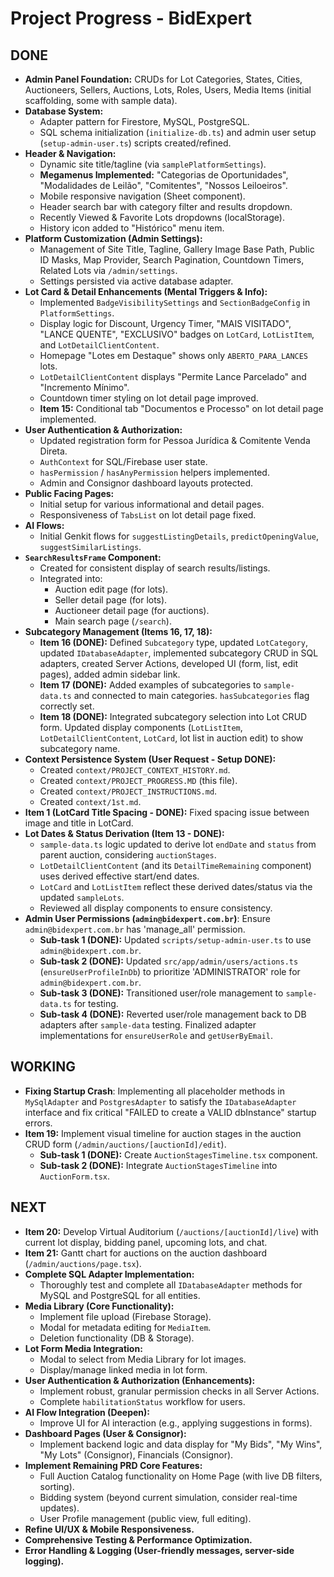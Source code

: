 # Project Progress - BidExpert

## DONE
- **Admin Panel Foundation:** CRUDs for Lot Categories, States, Cities, Auctioneers, Sellers, Auctions, Lots, Roles, Users, Media Items (initial scaffolding, some with sample data).
- **Database System:**
    - Adapter pattern for Firestore, MySQL, PostgreSQL.
    - SQL schema initialization (`initialize-db.ts`) and admin user setup (`setup-admin-user.ts`) scripts created/refined.
- **Header & Navigation:**
    - Dynamic site title/tagline (via `samplePlatformSettings`).
    - **Megamenus Implemented:** "Categorias de Oportunidades", "Modalidades de Leilão", "Comitentes", "Nossos Leiloeiros".
    - Mobile responsive navigation (Sheet component).
    - Header search bar with category filter and results dropdown.
    - Recently Viewed & Favorite Lots dropdowns (localStorage).
    - History icon added to "Histórico" menu item.
- **Platform Customization (Admin Settings):**
    - Management of Site Title, Tagline, Gallery Image Base Path, Public ID Masks, Map Provider, Search Pagination, Countdown Timers, Related Lots via `/admin/settings`.
    - Settings persisted via active database adapter.
- **Lot Card & Detail Enhancements (Mental Triggers & Info):**
    *   Implemented `BadgeVisibilitySettings` and `SectionBadgeConfig` in `PlatformSettings`.
    *   Display logic for Discount, Urgency Timer, "MAIS VISITADO", "LANCE QUENTE", "EXCLUSIVO" badges on `LotCard`, `LotListItem`, and `LotDetailClientContent`.
    *   Homepage "Lotes em Destaque" shows only `ABERTO_PARA_LANCES` lots.
    *   `LotDetailClientContent` displays "Permite Lance Parcelado" and "Incremento Mínimo".
    *   Countdown timer styling on lot detail page improved.
    *   **Item 15:** Conditional tab "Documentos e Processo" on lot detail page implemented.
- **User Authentication & Authorization:**
    - Updated registration form for Pessoa Jurídica & Comitente Venda Direta.
    - `AuthContext` for SQL/Firebase user state.
    - `hasPermission` / `hasAnyPermission` helpers implemented.
    - Admin and Consignor dashboard layouts protected.
- **Public Facing Pages:**
    *   Initial setup for various informational and detail pages.
    *   Responsiveness of `TabsList` on lot detail page fixed.
- **AI Flows:**
    *   Initial Genkit flows for `suggestListingDetails`, `predictOpeningValue`, `suggestSimilarListings`.
- **`SearchResultsFrame` Component:**
    *   Created for consistent display of search results/listings.
    *   Integrated into:
        *   Auction edit page (for lots).
        *   Seller detail page (for lots).
        *   Auctioneer detail page (for auctions).
        *   Main search page (`/search`).
- **Subcategory Management (Items 16, 17, 18):**
    *   **Item 16 (DONE):** Defined `Subcategory` type, updated `LotCategory`, updated `IDatabaseAdapter`, implemented subcategory CRUD in SQL adapters, created Server Actions, developed UI (form, list, edit pages), added admin sidebar link.
    *   **Item 17 (DONE):** Added examples of subcategories to `sample-data.ts` and connected to main categories. `hasSubcategories` flag correctly set.
    *   **Item 18 (DONE):** Integrated subcategory selection into Lot CRUD form. Updated display components (`LotListItem`, `LotDetailClientContent`, `LotCard`, lot list in auction edit) to show subcategory name.
- **Context Persistence System (User Request - Setup DONE):**
    *   Created `context/PROJECT_CONTEXT_HISTORY.md`.
    *   Created `context/PROJECT_PROGRESS.MD` (this file).
    *   Created `context/PROJECT_INSTRUCTIONS.md`.
    *   Created `context/1st.md`.
- **Item 1 (LotCard Title Spacing - DONE):** Fixed spacing issue between image and title in LotCard.
- **Lot Dates & Status Derivation (Item 13 - DONE):**
    *   `sample-data.ts` logic updated to derive lot `endDate` and `status` from parent auction, considering `auctionStages`.
    *   `LotDetailClientContent` (and its `DetailTimeRemaining` component) uses derived effective start/end dates.
    *   `LotCard` and `LotListItem` reflect these derived dates/status via the updated `sampleLots`.
    *   Reviewed all display components to ensure consistency.
- **Admin User Permissions (`admin@bidexpert.com.br`)**: Ensure `admin@bidexpert.com.br` has 'manage_all' permission.
    - **Sub-task 1 (DONE):** Updated `scripts/setup-admin-user.ts` to use `admin@bidexpert.com.br`.
    - **Sub-task 2 (DONE):** Updated `src/app/admin/users/actions.ts` (`ensureUserProfileInDb`) to prioritize 'ADMINISTRATOR' role for `admin@bidexpert.com.br`.
    - **Sub-task 3 (DONE):** Transitioned user/role management to `sample-data.ts` for testing.
    - **Sub-task 4 (DONE):** Reverted user/role management back to DB adapters after `sample-data` testing. Finalized adapter implementations for `ensureUserRole` and `getUserByEmail`.

## WORKING
- **Fixing Startup Crash**: Implementing all placeholder methods in `MySqlAdapter` and `PostgresAdapter` to satisfy the `IDatabaseAdapter` interface and fix critical "FAILED to create a VALID dbInstance" startup errors.
- **Item 19:** Implement visual timeline for auction stages in the auction CRUD form (`/admin/auctions/[auctionId]/edit`).
  - **Sub-task 1 (DONE):** Create `AuctionStagesTimeline.tsx` component.
  - **Sub-task 2 (DONE):** Integrate `AuctionStagesTimeline` into `AuctionForm.tsx`.


## NEXT
- **Item 20:** Develop Virtual Auditorium (`/auctions/[auctionId]/live`) with current lot display, bidding panel, upcoming lots, and chat.
- **Item 21:** Gantt chart for auctions on the auction dashboard (`/admin/auctions/page.tsx`).
- **Complete SQL Adapter Implementation:**
    *   Thoroughly test and complete all `IDatabaseAdapter` methods for MySQL and PostgreSQL for all entities.
- **Media Library (Core Functionality):**
    *   Implement file upload (Firebase Storage).
    *   Modal for metadata editing for `MediaItem`.
    *   Deletion functionality (DB & Storage).
- **Lot Form Media Integration:**
    *   Modal to select from Media Library for lot images.
    *   Display/manage linked media in lot form.
- **User Authentication & Authorization (Enhancements):**
    *   Implement robust, granular permission checks in all Server Actions.
    *   Complete `habilitationStatus` workflow for users.
- **AI Flow Integration (Deepen):**
    *   Improve UI for AI interaction (e.g., applying suggestions in forms).
- **Dashboard Pages (User & Consignor):**
    *   Implement backend logic and data display for "My Bids", "My Wins", "My Lots" (Consignor), Financials (Consignor).
- **Implement Remaining PRD Core Features:**
    *   Full Auction Catalog functionality on Home Page (with live DB filters, sorting).
    *   Bidding system (beyond current simulation, consider real-time updates).
    *   User Profile management (public view, full editing).
- **Refine UI/UX & Mobile Responsiveness.**
- **Comprehensive Testing & Performance Optimization.**
- **Error Handling & Logging (User-friendly messages, server-side logging).**
